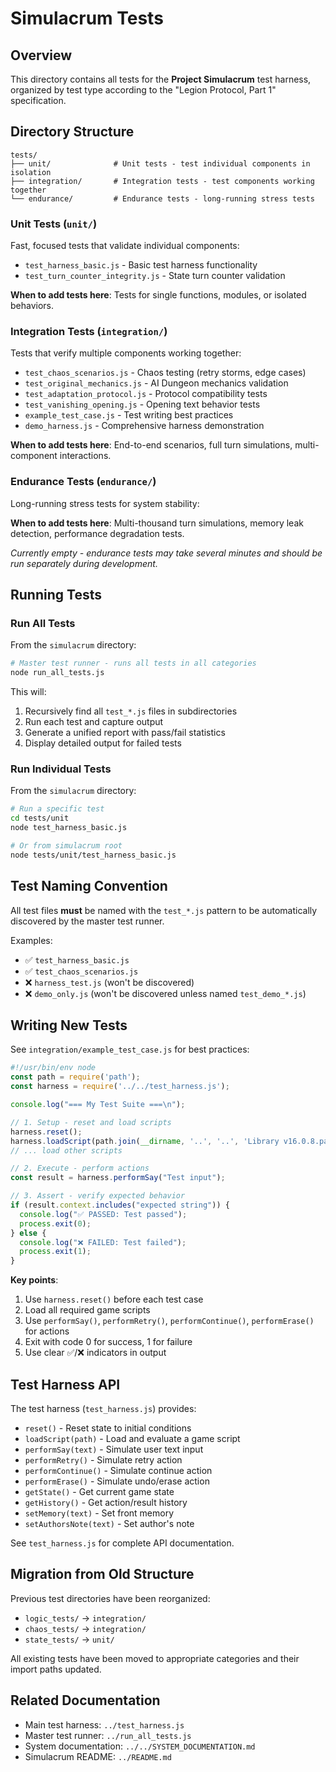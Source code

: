 # Simulacrum Tests

## Overview

This directory contains all tests for the **Project Simulacrum** test harness, organized by test type according to the "Legion Protocol, Part 1" specification.

## Directory Structure

```
tests/
├── unit/              # Unit tests - test individual components in isolation
├── integration/       # Integration tests - test components working together
└── endurance/         # Endurance tests - long-running stress tests
```

### Unit Tests (`unit/`)

Fast, focused tests that validate individual components:
- `test_harness_basic.js` - Basic test harness functionality
- `test_turn_counter_integrity.js` - State turn counter validation

**When to add tests here**: Tests for single functions, modules, or isolated behaviors.

### Integration Tests (`integration/`)

Tests that verify multiple components working together:
- `test_chaos_scenarios.js` - Chaos testing (retry storms, edge cases)
- `test_original_mechanics.js` - AI Dungeon mechanics validation
- `test_adaptation_protocol.js` - Protocol compatibility tests
- `test_vanishing_opening.js` - Opening text behavior tests
- `example_test_case.js` - Test writing best practices
- `demo_harness.js` - Comprehensive harness demonstration

**When to add tests here**: End-to-end scenarios, full turn simulations, multi-component interactions.

### Endurance Tests (`endurance/`)

Long-running stress tests for system stability:

**When to add tests here**: Multi-thousand turn simulations, memory leak detection, performance degradation tests.

*Currently empty - endurance tests may take several minutes and should be run separately during development.*

## Running Tests

### Run All Tests

From the `simulacrum` directory:

```bash
# Master test runner - runs all tests in all categories
node run_all_tests.js
```

This will:
1. Recursively find all `test_*.js` files in subdirectories
2. Run each test and capture output
3. Generate a unified report with pass/fail statistics
4. Display detailed output for failed tests

### Run Individual Tests

From the `simulacrum` directory:

```bash
# Run a specific test
cd tests/unit
node test_harness_basic.js

# Or from simulacrum root
node tests/unit/test_harness_basic.js
```

## Test Naming Convention

All test files **must** be named with the `test_*.js` pattern to be automatically discovered by the master test runner.

Examples:
- ✅ `test_harness_basic.js`
- ✅ `test_chaos_scenarios.js`
- ❌ `harness_test.js` (won't be discovered)
- ❌ `demo_only.js` (won't be discovered unless named `test_demo_*.js`)

## Writing New Tests

See `integration/example_test_case.js` for best practices:

```javascript
#!/usr/bin/env node
const path = require('path');
const harness = require('../../test_harness.js');

console.log("=== My Test Suite ===\n");

// 1. Setup - reset and load scripts
harness.reset();
harness.loadScript(path.join(__dirname, '..', '..', 'Library v16.0.8.patched.txt'));
// ... load other scripts

// 2. Execute - perform actions
const result = harness.performSay("Test input");

// 3. Assert - verify expected behavior
if (result.context.includes("expected string")) {
  console.log("✅ PASSED: Test passed");
  process.exit(0);
} else {
  console.log("❌ FAILED: Test failed");
  process.exit(1);
}
```

**Key points**:
1. Use `harness.reset()` before each test case
2. Load all required game scripts
3. Use `performSay()`, `performRetry()`, `performContinue()`, `performErase()` for actions
4. Exit with code 0 for success, 1 for failure
5. Use clear ✅/❌ indicators in output

## Test Harness API

The test harness (`test_harness.js`) provides:

- `reset()` - Reset state to initial conditions
- `loadScript(path)` - Load and evaluate a game script
- `performSay(text)` - Simulate user text input
- `performRetry()` - Simulate retry action
- `performContinue()` - Simulate continue action
- `performErase()` - Simulate undo/erase action
- `getState()` - Get current game state
- `getHistory()` - Get action/result history
- `setMemory(text)` - Set front memory
- `setAuthorsNote(text)` - Set author's note

See `test_harness.js` for complete API documentation.

## Migration from Old Structure

Previous test directories have been reorganized:
- `logic_tests/` → `integration/`
- `chaos_tests/` → `integration/`
- `state_tests/` → `unit/`

All existing tests have been moved to appropriate categories and their import paths updated.

## Related Documentation

- Main test harness: `../test_harness.js`
- Master test runner: `../run_all_tests.js`
- System documentation: `../../SYSTEM_DOCUMENTATION.md`
- Simulacrum README: `../README.md`

